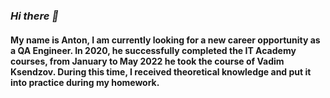 ### ***Hi there 👋***

#### **My name is Anton, I am currently looking for a new career opportunity as a QA Engineer. In 2020, he successfully completed the IT Academy courses, from January to May 2022 he took the course of Vadim Ksendzov. During this time, I received theoretical knowledge and put it into practice during my homework.**

<!--
**Anton-plck/Anton-plck** is a ✨ _special_ ✨ repository because its `README.md` (this file) appears on your GitHub profile.

Here are some ideas to get you started:

- 🔭 I’m currently working on ...
- 🌱 I’m currently learning ...
- 👯 I’m looking to collaborate on ...
- 🤔 I’m looking for help with ...
- 💬 Ask me about ...
- 📫 How to reach me: ...
- 😄 Pronouns: ...
- ⚡ Fun fact: ...
-->
